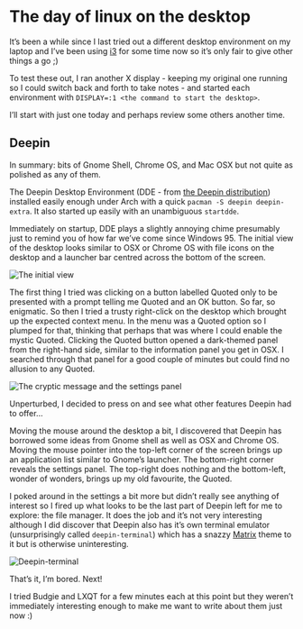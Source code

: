 #  The day of linux on the desktop

It’s been a while since I last tried out a different desktop environment
on my laptop and I’ve been using [i3](https://i3wm.org/) for some time
now so it’s only fair to give other things a go ;)

To test these out, I ran another X display - keeping my original one
running so I could switch back and forth to take notes - and started
each environment with `DISPLAY=:1 <the command to start the desktop>`.

I’ll start with just one today and perhaps review some others another
time.

## Deepin

In summary: bits of Gnome Shell, Chrome OS, and Mac OSX but not quite as
polished as any of them.

The Deepin Desktop Environment (DDE - from [the Deepin
distribution](https://www.deepin.org/en/?language=en)) installed easily
enough under Arch with a quick `pacman -S deepin deepin-extra`. It also
started up easily with an unambiguous `startdde`.

Immediately on startup, DDE plays a slightly annoying chime presumably
just to remind you of how far we’ve come since Windows 95. The initial
view of the desktop looks similar to OSX or Chrome OS with file icons on
the desktop and a launcher bar centred across the bottom of the screen.

![The initial
view](https://static.offend.me.uk/media/images/blog/88/01.jpg)

The first thing I tried was clicking on a button labelled Quoted only to
be presented with a prompt telling me Quoted and an OK button. So far,
so enigmatic. So then I tried a trusty right-click on the desktop which
brought up the expected context menu. In the menu was a Quoted option so
I plumped for that, thinking that perhaps that was where I could enable
the mystic Quoted. Clicking the Quoted button opened a dark-themed panel
from the right-hand side, similar to the information panel you get in
OSX. I searched through that panel for a good couple of minutes but
could find no allusion to any Quoted.

![The cryptic message and the settings
panel](https://static.offend.me.uk/media/images/blog/88/02.jpg)

Unperturbed, I decided to press on and see what other features Deepin
had to offer…

Moving the mouse around the desktop a bit, I discovered that Deepin has
borrowed some ideas from Gnome shell as well as OSX and Chrome OS.
Moving the mouse pointer into the top-left corner of the screen brings
up an application list similar to Gnome’s launcher. The bottom-right
corner reveals the settings panel. The top-right does nothing and the
bottom-left, wonder of wonders, brings up my old favourite, the Quoted.

I poked around in the settings a bit more but didn’t really see anything
of interest so I fired up what looks to be the last part of Deepin left
for me to explore: the file manager. It does the job and it’s not very
interesting although I did discover that Deepin also has it’s own
terminal emulator (unsurprisingly called `deepin-terminal`) which has a
snazzy [Matrix](https://en.wikipedia.org/wiki/The_Matrix) theme to it
but is otherwise uninteresting.

![Deepin-terminal](https://static.offend.me.uk/media/images/blog/88/03.jpg)

That’s it, I’m bored. Next!

I tried Budgie and LXQT for a few minutes each at this point but they
weren’t immediately interesting enough to make me want to write about
them just now :)
